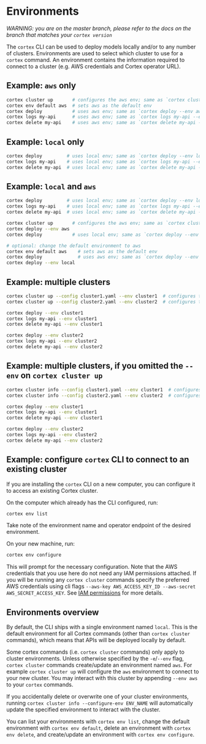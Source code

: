 # Environments

_WARNING: you are on the master branch, please refer to the docs on the branch that matches your `cortex version`_

The `cortex` CLI can be used to deploy models locally and/or to any number of clusters. Environments are used to select which cluster to use for a `cortex` command. An environment contains the information required to connect to a cluster (e.g. AWS credentials and Cortex operator URL).

## Example: `aws` only

```bash
cortex cluster up       # configures the aws env; same as `cortex cluster up --env aws`
cortex env default aws  # sets aws as the default env
cortex deploy           # uses aws env; same as `cortex deploy --env aws`
cortex logs my-api      # uses aws env; same as `cortex logs my-api --env aws`
cortex delete my-api    # uses aws env; same as `cortex delete my-api --env aws`
```

## Example: `local` only

```bash
cortex deploy         # uses local env; same as `cortex deploy --env local`
cortex logs my-api    # uses local env; same as `cortex logs my-api --env local`
cortex delete my-api  # uses local env; same as `cortex delete my-api --env local`
```

## Example: `local` and `aws`

```bash
cortex deploy         # uses local env; same as `cortex deploy --env local`
cortex logs my-api    # uses local env; same as `cortex logs my-api --env local`
cortex delete my-api  # uses local env; same as `cortex delete my-api --env local`

cortex cluster up       # configures the aws env; same as `cortex cluster up --env aws`
cortex deploy --env aws
cortex deploy           # uses local env; same as `cortex deploy --env local`

# optional: change the default environment to aws
cortex env default aws    # sets aws as the default env
cortex deploy             # uses aws env; same as `cortex deploy --env aws`
cortex deploy --env local
```

## Example: multiple clusters

```bash
cortex cluster up --config cluster1.yaml --env cluster1  # configures the cluster1 env
cortex cluster up --config cluster2.yaml --env cluster2  # configures the cluster2 env

cortex deploy --env cluster1
cortex logs my-api --env cluster1
cortex delete my-api --env cluster1

cortex deploy --env cluster2
cortex logs my-api --env cluster2
cortex delete my-api --env cluster2
```

## Example: multiple clusters, if you omitted the `--env` on `cortex cluster up`

```bash
cortex cluster info --config cluster1.yaml --env cluster1  # configures the cluster1 env
cortex cluster info --config cluster2.yaml --env cluster2  # configures the cluster2 env

cortex deploy --env cluster1
cortex logs my-api --env cluster1
cortex delete my-api --env cluster1

cortex deploy --env cluster2
cortex logs my-api --env cluster2
cortex delete my-api --env cluster2
```

## Example: configure `cortex` CLI to connect to an existing cluster

If you are installing the `cortex` CLI on a new computer, you can configure it to access an existing Cortex cluster.

On the computer which already has the CLI configured, run:

```bash
cortex env list
```

Take note of the environment name and operator endpoint of the desired environment.

On your new machine, run:

```bash
cortex env configure
```

This will prompt for the necessary configuration. Note that the AWS credentials that you use here do not need any IAM permissions attached. If you will be running any `cortex cluster` commands specify the preferred AWS credentials using cli flags `--aws-key AWS_ACCESS_KEY_ID --aws-secret AWS_SECRET_ACCESS_KEY`. See [IAM permissions](security.md#iam-permissions) for more details.

## Environments overview

By default, the CLI ships with a single environment named `local`. This is the default environment for all Cortex commands (other than `cortex cluster` commands), which means that APIs will be deployed locally by default.

Some cortex commands (i.e. `cortex cluster` commands) only apply to cluster environments. Unless otherwise specified by the `-e`/`--env` flag, `cortex cluster` commands create/update an environment named `aws`. For example `cortex cluster up` will configure the `aws` environment to connect to your new cluster. You may interact with this cluster by appending `--env aws` to your `cortex` commands.

If you accidentally delete or overwrite one of your cluster environments, running `cortex cluster info --configure-env ENV_NAME` will automatically update the specified environment to interact with the cluster.

You can list your environments with `cortex env list`, change the default environment with `cortex env default`, delete an environment with `cortex env delete`, and create/update an environment with `cortex env configure`.
